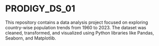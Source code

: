 # PRODIGY_DS_01
This repository contains a data analysis project focused on exploring country-wise population trends from 1960 to 2023. The dataset was cleaned, transformed, and visualized using Python libraries like Pandas, Seaborn, and Matplotlib.
